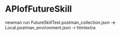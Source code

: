 # APIofFutureSkill

newman run FutureSkillTest.postman_collection.json -e Local.postman_environment.json  -r htmlextra